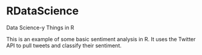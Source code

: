# RDataScience
Data Science-y Things in R

This is an example of some basic sentiment analysis in R. It uses the Twitter API to pull tweets and classify their sentiment.
